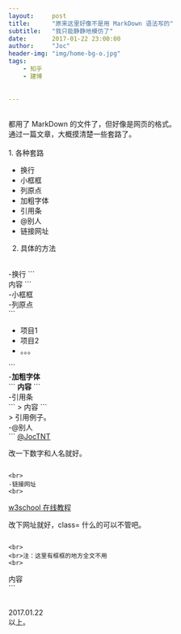 ```yaml
---
layout:     post
title:      "原来这里好像不是用 MarkDown 语法写的"
subtitle:   "我只能静静地模仿了"
date:       2017-01-22 23:00:00
author:     "Joc"
header-img: "img/home-bg-o.jpg"
tags:
    - 知乎
    - 建博
   
    
---
```


<br>
都用了 MarkDown 的文件了，但好像是网页的格式。
<br>
通过一篇文章，大概摸清楚一些套路了。
<br>
<br>
1. 各种套路
<ul>
    <li>
        换行
        <br>
    </li>
    <li>
        小框框
        <br>
    </li>
    <li>
        列原点
        <br>
    </li>
    <li>
        加粗字体
        <br>
    </li>
    <li>
        引用条
        <br>
    </li>
    <li>
        @别人
        <br>
    </li>
    <li>
        链接网址
        <br>
    </li>
</ul>

2. 具体的方法
<br>
-换行
```
<br>内容
```

<br>
-小框框


<br>
-列原点
<br>
```
<ul>
    <li>
        项目1
    </li>
    <li>
        项目2
    </li>
    <li>
        。。。
    </li> 
</ul>
```

<br>
-<b>加粗字体</b>
<br>
```
<b>内容</b>
```


<br>
-引用条
<br>
```
> 内容
```
<br>
> 引用例子。



<br>
-@别人
<br>
```
<a data-hash="2079c4431af276b793e530979e424f36" href="//www.zhihu.com/people/2079c4431af276b793e530979e424f36" class="member_mention" data-editable="true" data-title="@JocTNT" data-tip="p$b$cfdec6226ece879d2571fbc274372e9f">@JocTNT</a>

改一下数字和人名就好。

```

<br>
-链接网址
<br>
```
<a href="//link.zhihu.com/?target=http%3A//www.w3school.com.cn/" class=" wrap external" target="_blank" rel="nofollow noreferrer">w3school 在线教程<i class="icon-external"></i></a> 

改下网址就好，class= 什么的可以不管吧。
```

<br>
<br>注：这里有框框的地方全文不用
<br>
```
<div>
内容
<div>
```


<br>2017.01.22
<br>以上。
